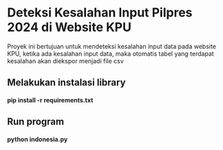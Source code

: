 # Deteksi Kesalahan Input Pilpres 2024 di Website KPU
Proyek ini bertujuan untuk mendeteksi kesalahan input data pada website KPU, ketika ada kesalahan input data, maka otomatis tabel yang terdapat kesalahan akan diekspor menjadi file csv
## Melakukan instalasi library
#### pip install -r requirements.txt

## Run program
#### python indonesia.py
